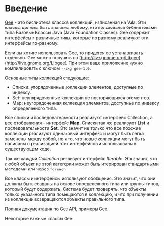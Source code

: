 # Введение

[Gee](https://wiki.gnome.org/Projects/Libgee) - это библиотека классов коллекций, написанная на Vala. Эти классы должны быть знакомы любому, кто пользовался библиотеками типа Базовые Классы Java \(Java Foundation Classes\). Gee содержит интерфейсы и различные типы, которые по разному реализуют эти интерфейсы по-разному.

Если вы хотите использовать Gee, то придется ее устанавливать отдельно. Gee можно получить по [http://live.gnome.org/Libgee](http://live.gnome.org/Libgee). При этом ваше приложение нужно компилировать с ключом `--pkg gee-1.0`.

Основные типы коллекций следующие:

* Списки: упорядоченные коллекции элементов, доступные по индексу.
* Set: неупорядоченные коллекции не повторяющихся элементов.
* Map: неупорядоченная коллекция элементов, доступные по индексу определенного типа.

Все списки и последовательности реализуют интерфейс Collection, а все отображения - интерфейс **Map**. Списки так же реализуют **List** и последовательности **Set**. Это значит не только что все похожие коллекции реализуют одинаковый интерфейс и могут быть легка заменены между собой, но и то, что новые коллекции могут быть написаны с реализацией этих интерфейсов и использованы в существующем коде.

Так же каждый _Collection_ реализует интерфейс _Iterable_. Это значит, что любой объект из этой категории может быть итерирован стандартными методами или через `foreach`.

Все классы и интерфейсы используют обобщения. Это значит, что они должны быть созданы на основе определенного типа или группы типов, который будут содержать. Система будет проверять, что объекты только указанного типа помещаются в коллекцию, и что при получении из коллекции возвращаются объекты правильного типа.

Полная документация по Gee API, примеры Gee.

Некоторые важные классы Gee:  


